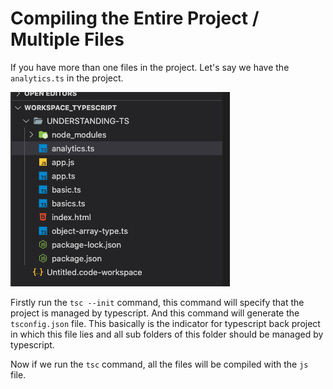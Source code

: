 # Compiling the Entire Project / Multiple Files

If you have more than one files in the project. Let's say we have the `analytics.ts` in the project.

![](../.gitbook/assets/image%20%2813%29.png)

Firstly run the `tsc --init` command, this command will specify that the project is managed by typescript. And this command will generate the `tsconfig.json` file. This basically is the indicator for typescript back project in which this file lies and all sub folders of this folder should be managed by typescript. 

Now if we run the `tsc` command, all the files will be compiled with the `js` file.


